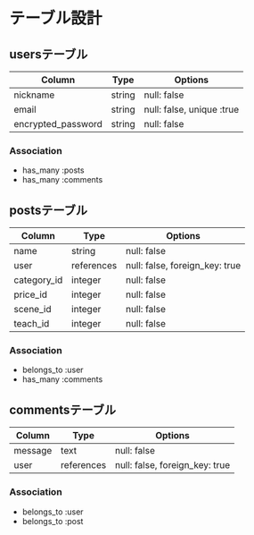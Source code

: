 # テーブル設計

## usersテーブル

| Column                | Type   | Options                   |
| ----------------------| ------ | --------------------------|
| nickname              | string | null: false               |
| email                 | string | null: false, unique :true | 
| encrypted_password    | string | null: false               |

### Association
- has_many :posts
- has_many :comments

## postsテーブル
| Column          | Type       | Options                        |
| ----------------| -----------| -------------------------------|
| name            | string     | null: false                    |
| user            | references | null: false, foreign_key: true |
| category_id     | integer    | null: false                    |
| price_id        | integer    | null: false                    |
| scene_id        | integer    | null: false                    |
| teach_id        | integer    | null: false                    |

### Association
- belongs_to :user
- has_many :comments


## commentsテーブル
| Column          | Type       | Options                        |
| ----------------| -----------| -------------------------------|
| message         | text       | null: false                    |
| user            | references | null: false, foreign_key: true |

### Association
- belongs_to :user
- belongs_to :post